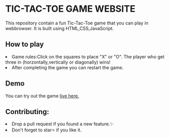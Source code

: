 # TIC-TAC-TOE GAME WEBSITE

This repository contain a fun Tic-Tac-Toe game that you can play in webbrowser. It is built using HTML,CSS,JavaScript.
## How to play

<li>Game rules:Click on the squares to place "X" or "O". The player who get three in (horzontally,vertically or diagonally) wins!</li>
<li>After completing the game you can restart the game.</li>


## Demo
You can try out the game <a href="https://harshi-12367.github.io/Tik-Tac-Toe/">live here.</a>

## Contributing:

<li>Drop a pull request if you found a new feature.✨</li>
<li>Don't forget to star⭐ if you like it.</li>

